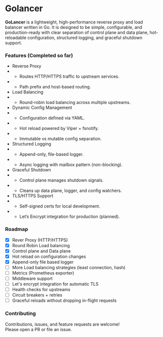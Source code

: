 # Golancer

**GoLancer** is a lightweight, high-performance reverse proxy and load balancer written in Go.
It is designed to be simple, configurable, and production-ready with clear separation of control plane and data plane, hot-reloadable configuration, structured logging, and graceful shutdown support.

### Features (Completed so far)

- Reverse Proxy
- - Routes HTTP/HTTPS traffic to upstream services.
- - Path prefix and host-based routing.
- Load Balancing
- - Round-robin load balancing across multiple upstreams.
- Dynamic Config Management
- - Configuration defined via YAML.
- - Hot reload powered by Viper + fsnotify.
- - Immutable vs mutable config separation.
- Structured Logging
- - Append-only, file-based logger.
- - Async logging with mailbox pattern (non-blocking).
- Graceful Shutdown
- - Control plane manages shutdown signals.
- - Cleans up data plane, logger, and config watchers.
- TLS/HTTPS Support
- - Self-signed certs for local development.
- - Let’s Encrypt integration for production (planned).

### Roadmap

- [x] Rever Proxy (HTTP/HTTPS)
- [x] Round Robin Load balancing
- [x] Control plane and Data plane
- [x] Hot reload on configuration changes
- [x] Append-only file based logger
- [ ] More Load balancing strategies (least connection, hash)
- [ ] Metrics (Prometheus exporter)
- [ ] Middleware support
- [ ] Let's encrypt integration for automatic TLS
- [ ] Health checks for upstreams
- [ ] Circuit breakers + retries
- [ ] Graceful reloads without dropping in-flight requests

### Contributing

Contributions, issues, and feature requests are welcome!\
Please open a PR or file an issue.
